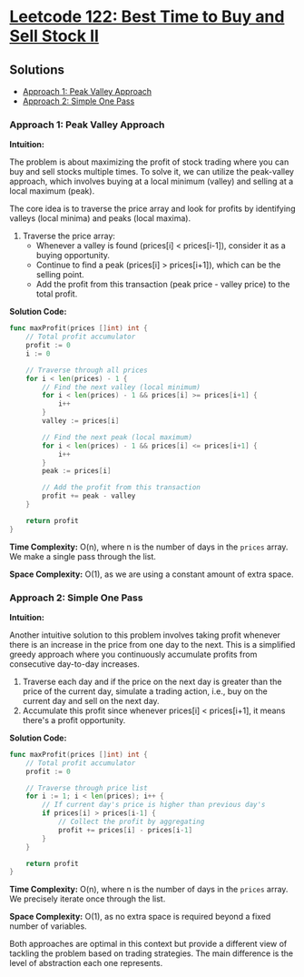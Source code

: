 # [Leetcode 122: Best Time to Buy and Sell Stock II](https://leetcode.com/problems/best-time-to-buy-and-sell-stock-ii/)

## Solutions

- [Approach 1: Peak Valley Approach](#approach-1-peak-valley-approach)
- [Approach 2: Simple One Pass](#approach-2-simple-one-pass)

### Approach 1: Peak Valley Approach

**Intuition:**

The problem is about maximizing the profit of stock trading where you can buy and sell stocks multiple times. To solve it, we can utilize the peak-valley approach, which involves buying at a local minimum (valley) and selling at a local maximum (peak).

The core idea is to traverse the price array and look for profits by identifying valleys (local minima) and peaks (local maxima).

1. Traverse the price array:
   - Whenever a valley is found (prices[i] < prices[i-1]), consider it as a buying opportunity.
   - Continue to find a peak (prices[i] > prices[i+1]), which can be the selling point.
   - Add the profit from this transaction (peak price - valley price) to the total profit. 

**Solution Code:**

```go
func maxProfit(prices []int) int {
    // Total profit accumulator
    profit := 0
    i := 0

    // Traverse through all prices
    for i < len(prices) - 1 {
        // Find the next valley (local minimum)
        for i < len(prices) - 1 && prices[i] >= prices[i+1] {
            i++
        }
        valley := prices[i]

        // Find the next peak (local maximum)
        for i < len(prices) - 1 && prices[i] <= prices[i+1] {
            i++
        }
        peak := prices[i]

        // Add the profit from this transaction
        profit += peak - valley
    }

    return profit
}
```

**Time Complexity:** O(n), where n is the number of days in the `prices` array. We make a single pass through the list.

**Space Complexity:** O(1), as we are using a constant amount of extra space.

### Approach 2: Simple One Pass

**Intuition:**

Another intuitive solution to this problem involves taking profit whenever there is an increase in the price from one day to the next. This is a simplified greedy approach where you continuously accumulate profits from consecutive day-to-day increases.

1. Traverse each day and if the price on the next day is greater than the price of the current day, simulate a trading action, i.e., buy on the current day and sell on the next day.
2. Accumulate this profit since whenever prices[i] < prices[i+1], it means there's a profit opportunity.

**Solution Code:**

```go
func maxProfit(prices []int) int {
    // Total profit accumulator
    profit := 0

    // Traverse through price list
    for i := 1; i < len(prices); i++ {
        // If current day's price is higher than previous day's
        if prices[i] > prices[i-1] {
            // Collect the profit by aggregating
            profit += prices[i] - prices[i-1]
        }
    }

    return profit
}
```

**Time Complexity:** O(n), where n is the number of days in the `prices` array. We precisely iterate once through the list.

**Space Complexity:** O(1), as no extra space is required beyond a fixed number of variables.

Both approaches are optimal in this context but provide a different view of tackling the problem based on trading strategies. The main difference is the level of abstraction each one represents.

